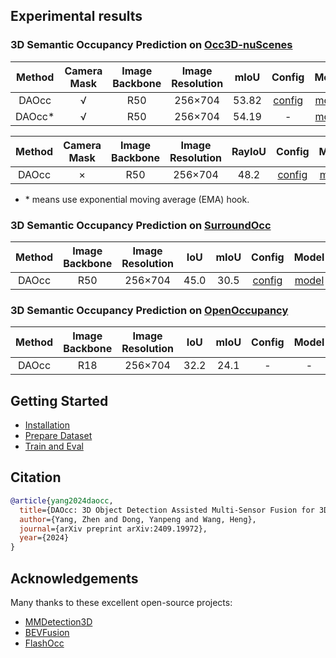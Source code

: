 
## Experimental results

### 3D Semantic Occupancy Prediction on [Occ3D-nuScenes](https://github.com/Tsinghua-MARS-Lab/Occ3D)

| Method | Camera <br/> Mask | Image <br/> Backbone | Image <br/> Resolution | mIoU  |                          Config                          |     Model      |                                             Log                                              |
|:------:|:-----------------:|:--------------------:|:----------------------:|:-----:|:--------------------------------------------------------:|:--------------:|:--------------------------------------------------------------------------------------------:|
| DAOcc  |         √         |         R50          |        256×704         | 53.82 | [config](configs/nuscenes/occ3d/daocc_occ3d_w_mask.yaml) | [model](https://drive.google.com/file/d/1CDQrv9gQOYnz1sjxhybZKtvwGvTuvIzG/view?usp=sharing) | [log](https://drive.google.com/file/d/1lnEJn1Akr71k1-OYHKKqMbrqk9T6J_qf/view?usp=drive_link) |
| DAOcc* |         √         |         R50          |        256×704         | 54.19 |                            -                             | [model](https://drive.google.com/file/d/1_UvDO5ldL8102TmYIq_rX4yPMz-b9ib_/view?usp=sharing) |                                              -                                               |

| Method | Camera <br/> Mask | Image <br/> Backbone | Image <br/> Resolution | RayIoU |   Config   |     Model      |     Log      |
|:------:|:-----------------:|:--------------------:|:----------------------:|:------:|:----------:|:--------------:|:------------:|
| DAOcc  |         ×         |         R50          |        256×704         |  48.2  | [config](configs/nuscenes/occ3d/daocc_occ3d_wo_mask.yaml) | [model](https://drive.google.com/file/d/12naKlrec09QEF-7mGtAyW07au1WjYeKI/view?usp=sharing) | [log](https://drive.google.com/file/d/1XK3O4RLYxT_33kmVuWGu4Pt9Wj9X72AA/view?usp=sharing) |

- \* means use exponential moving average (EMA) hook.

### 3D Semantic Occupancy Prediction on [SurroundOcc](https://github.com/weiyithu/SurroundOcc)

| Method | Image <br/> Backbone | Image <br/> Resolution | IoU  | mIoU |   Config   |     Model      |     Log      |
|:------:|:--------------------:|:----------------------:|:----:|:----:|:----------:|:--------------:|:------------:|
| DAOcc  |         R50          |        256×704         | 45.0 | 30.5 | [config](configs/nuscenes/surroundocc/daocc_surroundocc.yaml) | [model](https://drive.google.com/file/d/1PCnKEoXJ1Kd2ccFoYUUlKCf_Mnqo7n5f/view?usp=sharing) | [log](https://drive.google.com/file/d/1IPX4MI8WZywpZ4nv333SitE5BuoP7Fmv/view?usp=sharing) |

### 3D Semantic Occupancy Prediction on [OpenOccupancy](https://github.com/JeffWang987/OpenOccupancy)

| Method | Image <br/> Backbone | Image <br/> Resolution | IoU  | mIoU | Config | Model | Log |
|:------:|:--------------------:|:----------------------:|:----:|:----:|:------:|:-----:|:---:|
| DAOcc  |         R18          |        256×704         | 32.2 | 24.1 |   -    |   -   |  -  |

## Getting Started
- [Installation](docs/install.md) 
- [Prepare Dataset](docs/data.md)
- [Train and Eval](docs/run.md)

## Citation

```bibtex
@article{yang2024daocc,
  title={DAOcc: 3D Object Detection Assisted Multi-Sensor Fusion for 3D Occupancy Prediction},
  author={Yang, Zhen and Dong, Yanpeng and Wang, Heng},
  journal={arXiv preprint arXiv:2409.19972},
  year={2024}
}
```

## Acknowledgements

Many thanks to these excellent open-source projects:

- [MMDetection3D](https://github.com/open-mmlab/mmdetection3d)
- [BEVFusion](https://github.com/mit-han-lab/bevfusion)
- [FlashOcc](https://github.com/Yzichen/FlashOCC)
